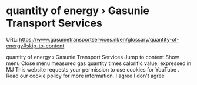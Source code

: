 # quantity of energy › Gasunie Transport Services

URL: https://www.gasunietransportservices.nl/en/glossary/quantity-of-energy#skip-to-content

quantity of energy › Gasunie Transport Services
Jump to content
Show menu
Close menu
measured
gas
quantity times calorific value; expressed in MJ
This website requests your permission to use cookies for
YouTube
. Read our
cookie policy
for more information.
I agree
I don't agree